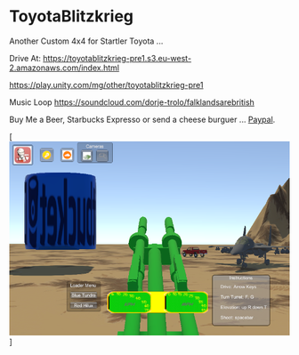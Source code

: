 # ToyotaBlitzkrieg
Another Custom 4x4 for Startler Toyota ...

Drive At:
https://toyotablitzkrieg-pre1.s3.eu-west-2.amazonaws.com/index.html

https://play.unity.com/mg/other/toyotablitzkrieg-pre1

Music Loop
https://soundcloud.com/dorje-trolo/falklandsarebritish

Buy Me a Beer, Starbucks Expresso or send a cheese burguer ... [Paypal](https://www.paypal.me/gospelOfLuke/25).


[![Marino Donato en Tilaran Nils Ching en los barrios bajos de quepos buenos muchachos hijos de carmen lira dejamos un culpable en un contenedor evergreen semienterrado a 3 millas el oeste de Matina las fotos de la exumacion no dan miedo ni rencor corporacion mapache las tiene en exibicion en los sotanos judiciales de la peni...](https://raw.githubusercontent.com/rgarro/ToyotaBlitzkrieg/master/hilux.png)]
